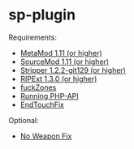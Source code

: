 # sp-plugin

Requirements:
- [MetaMod 1.11 (or higher)](https://www.sourcemm.net/downloads.php?branch=stable)
- [SourceMod 1.11 (or higher)](http://www.sourcemod.net/downloads.php?branch=dev)
- [Stripper 1.2.2-git129 (or higher)](http://www.bailopan.net/stripper/snapshots/1.2/)
- [RIPExt 1.3.0 (or higher)](https://github.com/ErikMinekus/sm-ripext/releases)
- [fuckZones](https://github.com/Bara/fuckZones)
- [Running PHP-API](https://github.com/fuckTimer/php-api)
- [EndTouchFix](https://github.com/rumourA/End-Touch-Fix/blob/master/scripting/EndTouchFix.sp)

Optional:
- [No Weapon Fix](https://forums.alliedmods.net/showthread.php?t=279035)
